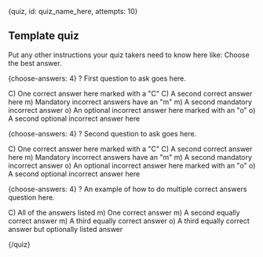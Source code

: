 
{quiz, id: quiz_name_here, attempts: 10}

## Template quiz

Put any other instructions your quiz takers need to know here like: Choose the best answer.

{choose-answers: 4}
? First question to ask goes here.

C) One correct answer here marked with a "C"
C) A second correct answer here
m) Mandatory incorrect answers have an "m"
m) A second mandatory incorrect answer
o) An optional incorrect answer here marked with an "o"
o) A second optional incorrect answer here


{choose-answers: 4}
? Second question to ask goes here.

C) One correct answer here marked with a "C"
C) A second correct answer here
m) Mandatory incorrect answers have an "m"
m) A second mandatory incorrect answer
o) An optional incorrect answer here marked with an "o"
o) A second optional incorrect answer here

{choose-answers: 4}
? An example of how to do multiple correct answers question here.

C) All of the answers listed
m) One correct answer
m) A second equally correct answer
m) A third equally correct answer
o) A third equally correct answer but optionally listed answer

{/quiz}
